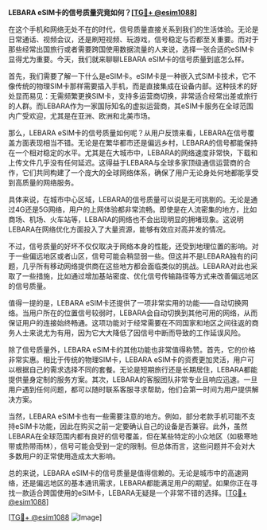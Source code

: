 **LEBARA eSIM卡的信号质量究竟如何？[[TG💪+ @esim1088](https://t.me/s/esim1088)]**

在这个手机和网络无处不在的时代，信号质量直接关系到我们的生活体验。无论是日常通话、视频会议，还是刷短视频、玩游戏，信号稳定与否都至关重要。而对于那些经常出国旅行或者需要跨国使用数据流量的人来说，选择一张合适的eSIM卡显得尤为重要。今天，我们就来聊聊LEBARA eSIM卡的信号质量到底怎么样。

首先，我们需要了解一下什么是eSIM卡。eSIM卡是一种嵌入式SIM卡技术，它不像传统的物理SIM卡那样需要插入手机，而是直接集成在设备内部。这种技术的好处显而易见：无需频繁更换SIM卡，支持多运营商切换，非常适合经常出差或旅行的人群。而LEBARA作为一家国际知名的虚拟运营商，其eSIM卡服务在全球范围内广受欢迎，尤其是在亚洲、欧洲和北美市场。

那么，LEBARA eSIM卡的信号质量如何呢？从用户反馈来看，LEBARA在信号覆盖方面表现相当不错。无论是在繁华都市还是偏远乡村，LEBARA的信号都能保持在一个相对稳定的水平。尤其是在大城市中，LEBARA的网络速度非常快，下载和上传文件几乎没有任何延迟。这得益于LEBARA与全球多家顶级通信运营商的合作，它们共同构建了一个庞大的全球网络体系，确保了用户无论身处何地都能享受到高质量的网络服务。

具体来说，在城市中心区域，LEBARA的信号质量可以说是无可挑剔的。无论是通过4G还是5G网络，用户的上网体验都非常流畅。即使是在人流密集的地方，比如商场、机场、火车站等，LEBARA的网络也不会出现明显的拥堵现象。这说明LEBARA在网络优化方面投入了大量资源，能够有效应对高并发的情况。

不过，信号质量的好坏不仅仅取决于网络本身的性能，还受到地理位置的影响。对于一些偏远地区或者山区，信号可能会稍显弱一些。但这并不是LEBARA独有的问题，几乎所有移动网络提供商在这些地方都会面临类似的挑战。LEBARA对此也采取了一些措施，比如通过增加基站密度、优化信号传输路径等方式来改善偏远地区的信号质量。

值得一提的是，LEBARA eSIM卡还提供了一项非常实用的功能——自动切换网络。当用户所在的位置信号较弱时，LEBARA会自动切换到其他可用的网络，从而保证用户的连接始终畅通。这项功能对于经常需要在不同国家和地区之间往返的商务人士来说尤为有用，因为它大大降低了因信号中断而导致的工作延误风险。

除了信号质量外，LEBARA eSIM卡的其他功能也非常值得称赞。首先，它的价格非常实惠。相比于传统的物理SIM卡，LEBARA eSIM卡的资费更加灵活，用户可以根据自己的需求选择不同的套餐。无论是短期旅行还是长期居住，LEBARA都能提供量身定制的服务方案。其次，LEBARA的客服团队非常专业且响应迅速。一旦用户遇到任何问题，都可以随时联系客服寻求帮助，他们会第一时间为用户提供解决方案。

当然，LEBARA eSIM卡也有一些需要注意的地方。例如，部分老款手机可能不支持eSIM卡功能，因此在购买之前一定要确认自己的设备是否兼容。此外，虽然LEBARA在全球范围内都有良好的信号覆盖，但在某些特定的小众地区（如极寒地带或热带雨林），信号可能会受到一定的限制。但总体而言，这些问题并不会对大多数用户的正常使用造成太大影响。

总的来说，LEBARA eSIM卡的信号质量是值得信赖的。无论是城市中的高速网络，还是偏远地区的基本通讯需求，LEBARA都能满足用户的期望。如果你正在寻找一款适合跨国使用的eSIM卡，LEBARA无疑是一个非常不错的选择。[[TG💪+ @esim1088](https://t.me/s/esim1088)]

[[TG💪+ @esim1088](https://t.me/s/esim1088) ![Image](https://i.postimg.cc/4NQfJmqS/Snipaste-2025-05-13-00-14-12.png)]